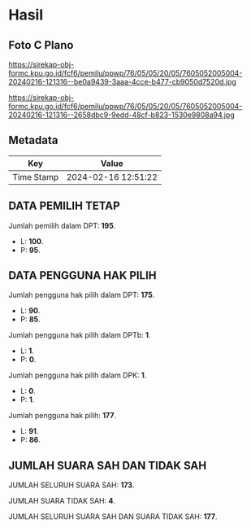 # Hasil

## Foto C Plano

https://sirekap-obj-formc.kpu.go.id/fcf6/pemilu/ppwp/76/05/05/20/05/7605052005004-20240216-121316--be0a9439-3aaa-4cce-b477-cb9050d7520d.jpg

https://sirekap-obj-formc.kpu.go.id/fcf6/pemilu/ppwp/76/05/05/20/05/7605052005004-20240216-121316--2658dbc9-9edd-48cf-b823-1530e9808a94.jpg


## Metadata

| Key        | Value               |
| ---------- | ------------------- |
| Time Stamp | 2024-02-16 12:51:22 |


## DATA PEMILIH TETAP

Jumlah pemilih dalam DPT: **195**.
 * L: **100**.
 * P: **95**.

## DATA PENGGUNA HAK PILIH

Jumlah pengguna hak pilih dalam DPT: **175**.
 * L: **90**.
 * P: **85**.

Jumlah pengguna hak pilih dalam DPTb: **1**.
 * L: **1**.
 * P: **0**.

Jumlah pengguna hak pilih dalam DPK: **1**.
 * L: **0**.
 * P: **1**.

Jumlah pengguna hak pilih: **177**.
 * L: **91**.
 * P: **86**.

## JUMLAH SUARA SAH DAN TIDAK SAH

JUMLAH SELURUH SUARA SAH: **173**.

JUMLAH SUARA TIDAK SAH: **4**.

JUMLAH SELURUH SUARA SAH DAN SUARA TIDAK SAH: **177**.


